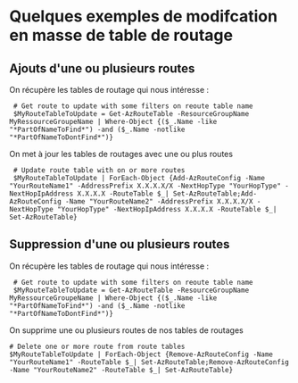 # Quelques exemples de modifcation en masse de table de routage
## Ajouts d'une ou plusieurs routes

On récupère les tables de routage qui nous intéresse :

     # Get route to update with some filters on reoute table name
     $MyRouteTableToUpdate = Get-AzRouteTable -ResourceGroupName MyRessourceGroupeName | Where-Object {($_.Name -like "*PartOfNameToFind*") -and ($_.Name -notlike "*PartOfNameToDontFind*")}

On met à jour les tables de routages avec une ou plus routes

     # Update route table with on or more routes
     $MyRouteTableToUpdate | ForEach-Object {Add-AzRouteConfig -Name "YourRouteName1" -AddressPrefix X.X.X.X/X -NextHopType "YourHopType" -NextHopIpAddress X.X.X.X -RouteTable $_| Set-AzRouteTable;Add-AzRouteConfig -Name "YourRouteName2" -AddressPrefix X.X.X.X/X -NextHopType "YourHopType" -NextHopIpAddress X.X.X.X -RouteTable $_| Set-AzRouteTable}

## Suppression d'une ou plusieurs routes

On récupère les tables de routage qui nous intéresse :

     # Get route to update with some filters on reoute table name
     $MyRouteTableToUpdate = Get-AzRouteTable -ResourceGroupName MyRessourceGroupeName | Where-Object {($_.Name -like "*PartOfNameToFind*") -and ($_.Name -notlike "*PartOfNameToDontFind*")}

On supprime une ou plusieurs routes de nos tables de routages

    # Delete one or more route from route tables
    $MyRouteTableToUpdate | ForEach-Object {Remove-AzRouteConfig -Name "YourRouteName1" -RouteTable $_| Set-AzRouteTable;Remove-AzRouteConfig -Name "YourRouteName2" -RouteTable $_| Set-AzRouteTable}
